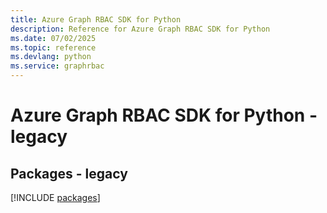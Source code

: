 ```yaml
---
title: Azure Graph RBAC SDK for Python
description: Reference for Azure Graph RBAC SDK for Python
ms.date: 07/02/2025
ms.topic: reference
ms.devlang: python
ms.service: graphrbac
---
```

# Azure Graph RBAC SDK for Python - legacy
## Packages - legacy
[!INCLUDE [packages](graph-rbac-index.md)]